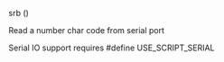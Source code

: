 <span style='color:var(--vscode-symbolIcon-methodForeground);'>srb</span> ()

Read a number char code from serial port

Serial IO support requires #define USE_SCRIPT_SERIAL